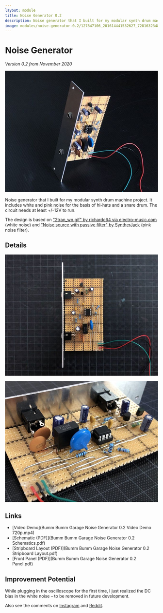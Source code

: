```yaml
---
layout: module
title: Noise Generator 0.2
description: Noise generator that I built for my modular synth drum machine project.
image: modules/noise-generator-0.2/127847106_201614441532627_72816323489811047_n.jpg
---
```


# Noise Generator

*Version 0.2 from November 2020*

![](127847106_201614441532627_72816323489811047_n.jpg)

Noise generator that I built for my modular synth drum machine project. It includes white and pink noise for the basis of hi-hats and a snare drum. The circuit needs at least +/-12V to run.

The design is based on ["2tran_wn.gif" by richardc64 via electro-music.com](https://electro-music.com/forum/post-377739.html#377739) (white noise) and ["Noise source with passive filter" by SyntherJack](https://syntherjack.net/make-some-pink-noise-generator/) (pink noise filter).

## Details

![](128183801_1103891256716958_4694895681545672826_n.jpg)

![](127802718_2479150645727952_3230375602237006437_n.jpg)

## Links

* [Video Demo](Bumm Bumm Garage Noise Generator 0.2 Video Demo 720p.mp4)
* [Schematic (PDF)](Bumm Bumm Garage Noise Generator 0.2 Schematics.pdf)
* [Stripboard Layout (PDF)](Bumm Bumm Garage Noise Generator 0.2 Stripboard Layout.pdf)
* [Front Panel (PDF)](Bumm Bumm Garage Noise Generator 0.2 Panel.pdf)

## Improvement Potential

While plugging in the oscilloscope for the first time, I just realized the DC bias in the white noise – to be removed in future development. 

Also see the comments on [Instagram](https://www.instagram.com/p/CILTJSfBd1S/) and [Reddit](https://www.reddit.com/r/synthdiy/comments/k39n6u/noise_generator_white_pink/).
